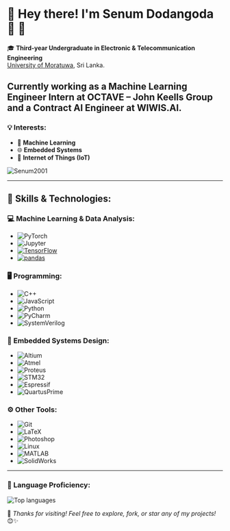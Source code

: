 # 🌟 Hey there! I'm **Senum Dodangoda** 👋 🌟

🎓 **Third-year Undergraduate in Electronic & Telecommunication Engineering**  
[University of Moratuwa](https://www.mrt.ac.lk/), Sri Lanka. 

Currently working as a **Machine Learning Engineer Intern** at **OCTAVE – John Keells Group** and a **Contract AI Engineer** at **WIWIS.AI**.
---

### 💡 Interests:
- 🤖 **Machine Learning**
- 🌐 **Embedded Systems**
- 📶 **Internet of Things (IoT)**

<p align="left"> 
  <img src="https://komarev.com/ghpvc/?username=Senum2001&label=Profile%20views&color=0e75b6&style=flat" alt="Senum2001" /> 
</p>

---

## 💪 Skills & Technologies:

### 💻 Machine Learning & Data Analysis:
- ![PyTorch](https://img.shields.io/badge/PyTorch-EE4C2C?style=flat&logo=PyTorch&logoColor=white)
- ![Jupyter](https://img.shields.io/badge/Jupyter-F37626?style=flat&logo=Jupyter&logoColor=white)
- [![TensorFlow](https://img.shields.io/badge/TensorFlow-v2.5.0-blue.svg)](https://www.tensorflow.org/)
- [![pandas](https://img.shields.io/badge/pandas-v1.3.0-blue.svg)](https://pandas.pydata.org/)

### 🖥️ Programming:
- ![C++](https://img.shields.io/badge/C%2B%2B-00599C?style=flat&logo=c%2B%2B&logoColor=white)
- ![JavaScript](https://img.shields.io/badge/JavaScript-F7DF1E?logo=JavaScript&logoColor=000&style=flat-square)
- ![Python](https://img.shields.io/badge/Python-3776AB?style=flat&logo=python&logoColor=white)
- ![PyCharm](https://img.shields.io/badge/PyCharm-000000?style=flat&logo=PyCharm&logoColor=white)
- ![SystemVerilog](https://img.shields.io/badge/SystemVerilog-7952B3?style=flat&logo=Verilog&logoColor=white)

### 🔧 Embedded Systems Design:
- ![Altium](https://img.shields.io/badge/Altium-0C7C59?style=flat&logo=Altium%20Designer&logoColor=white)
- ![Atmel](https://img.shields.io/badge/Atmel-0074B5?style=flat&logo=Atmel&logoColor=white)
- ![Proteus](https://img.shields.io/badge/Proteus-007ACC?style=flat&logo=Proteus&logoColor=white)
- ![STM32](https://img.shields.io/badge/STM32-03234B?style=flat&logo=STMicroelectronics&logoColor=white)
- ![Espressif](https://img.shields.io/badge/Espressif-FF0000?style=flat&logo=Espressif&logoColor=white)
- ![QuartusPrime](https://img.shields.io/badge/Quartus%20Prime-007ACC?style=flat&logo=Altera&logoColor=white)

### ⚙️ Other Tools:
- ![Git](https://img.shields.io/badge/Git-F05032?style=flat&logo=git&logoColor=white)
- ![LaTeX](https://img.shields.io/badge/LaTeX-008080?style=flat&logo=LaTeX&logoColor=white)
- ![Photoshop](https://img.shields.io/badge/Photoshop-31A8FF?style=flat&logo=adobe%20photoshop&logoColor=white)
- ![Linux](https://img.shields.io/badge/Linux-FCC624?style=flat&logo=linux&logoColor=white)
- ![MATLAB](https://img.shields.io/badge/MATLAB-0076A8?style=flat&logo=MathWorks&logoColor=white)
- ![SolidWorks](https://img.shields.io/badge/SolidWorks-FF0000?style=flat&logo=SolidWorks&logoColor=white)

---

### 🎨 Language Proficiency:
![Top languages](https://github-readme-stats.vercel.app/api/top-langs/?username=Senum2001)

🌟 *Thanks for visiting! Feel free to explore, fork, or star any of my projects!* 😊✨
